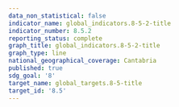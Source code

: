 ```yaml
---
data_non_statistical: false
indicator_name: global_indicators.8-5-2-title
indicator_number: 8.5.2
reporting_status: complete
graph_title: global_indicators.8-5-2-title
graph_type: line
national_geographical_coverage: Cantabria
published: true
sdg_goal: '8'
target_name: global_targets.8-5-title
target_id: '8.5'
---
```

